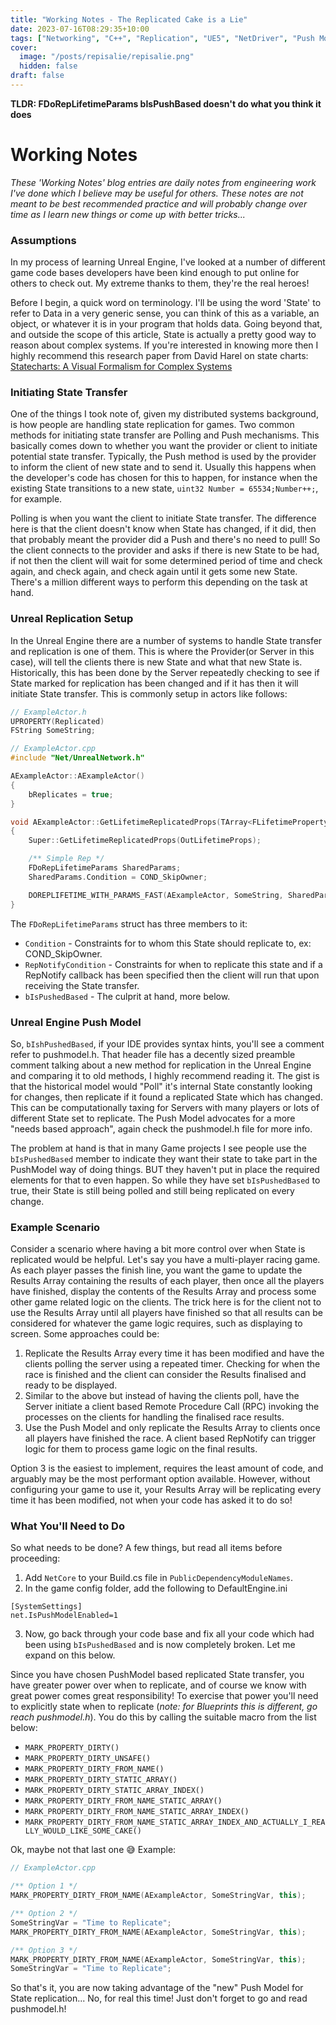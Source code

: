 ```yaml
---
title: "Working Notes - The Replicated Cake is a Lie"
date: 2023-07-16T08:29:35+10:00
tags: ["Networking", "C++", "Replication", "UE5", "NetDriver", "Push Model"]
cover:
  image: "/posts/repisalie/repisalie.png"
  hidden: false
draft: false
---
```


**TLDR: FDoRepLifetimeParams bIsPushBased doesn't do what you think it does**

# Working Notes
*These 'Working Notes' blog entries are daily notes from engineering work I've done which I believe may be useful for others.  These notes are not meant to be best recommended practice and will probably change over time as I learn new things or come up with better tricks...*

### Assumptions
In my process of learning Unreal Engine, I've looked at a number of different game code bases developers have been kind enough to put online for others to check out.  My extreme thanks to them, they're the real heroes!  

Before I begin, a quick word on terminology.  I'll be using the word 'State' to refer to Data in a very generic sense, you can think of this as a variable, an object, or whatever it is in your program that holds data.  Going beyond that, and outside the scope of this article, State is actually a pretty good way to reason about complex systems.  If you're interested in knowing more then I highly recommend this research paper from David Harel on state charts: [Statecharts: A Visual Formalism for Complex Systems](https://www.sciencedirect.com/science/article/pii/0167642387900359)

### Initiating State Transfer
One of the things I took note of, given my distributed systems background, is how people are handling state replication for games.  Two common methods for initiating state transfer are Polling and Push mechanisms.  This basically comes down to whether you want the provider or client to initiate potential state transfer.  Typically, the Push method is used by the provider to inform the client of new state and to send it.  Usually this happens when the developer's code has chosen for this to happen, for instance when the existing State transitions to a new state, `uint32 Number = 65534;Number++;`, for example.

Polling is when you want the client to initiate State transfer.  The difference here is that the client doesn't know when State has changed, if it did, then that probably meant the provider did a Push and there's no need to pull! So the client connects to the provider and asks if there is new State to be had, if not then the client will wait for some determined period of time and check again, and check again, and check again until it gets some new State.  There's a million different ways to perform this depending on the task at hand.

### Unreal Replication Setup
In the Unreal Engine there are a number of systems to handle State transfer and replication is one of them.  This is where the Provider(or Server in this case), will tell the clients there is new State and what that new State is.  Historically, this has been done by the Server repeatedly checking to see if State marked for replication has been changed and if it has then it will initiate State transfer.  This is commonly setup in actors like follows:

```cpp
// ExampleActor.h
UPROPERTY(Replicated)
FString SomeString;

// ExampleActor.cpp
#include "Net/UnrealNetwork.h"

AExampleActor::AExampleActor()
{
	bReplicates = true;
}

void AExampleActor::GetLifetimeReplicatedProps(TArray<FLifetimeProperty>& OutLifetimeProps) const
{
	Super::GetLifetimeReplicatedProps(OutLifetimeProps);

	/** Simple Rep */
	FDoRepLifetimeParams SharedParams;
	SharedParams.Condition = COND_SkipOwner;

	DOREPLIFETIME_WITH_PARAMS_FAST(AExampleActor, SomeString, SharedParams);
}
```


The `FDoRepLifetimeParams` struct has three members to it: 

* `Condition` - Constraints for to whom this State should replicate to, ex: COND_SkipOwner.
* `RepNotifyCondition` - Constraints for when to replicate this state and if a RepNotify callback has been specified then the client will run that upon receiving the State transfer.
* `bIsPushedBased` - The culprit at hand, more below.

### Unreal Engine Push Model
So, `bIshPushedBased`, if your IDE provides syntax hints, you'll see a comment refer to pushmodel.h.  That header file has a decently sized preamble comment talking about a new method for replication in the Unreal Engine and comparing it to old methods, I highly recommend reading it.  The gist is that the historical model would "Poll" it's internal State constantly looking for changes, then replicate if it found a replicated State which has changed.  This can be computationally taxing for Servers with many players or lots of different State set to replicate.  The Push Model advocates for a more "needs based approach", again check the pushmodel.h file for more info.

The problem at hand is that in many Game projects I see people use the `bIsPushedBased` member to indicate they want their state to take part in the PushModel way of doing things.  BUT they haven't put in place the required elements for that to even happen.  So while they have set `bIsPushedBased` to true, their State is still being polled and still being replicated on every change.

### Example Scenario
Consider a scenario where having a bit more control over when State is replicated would be helpful.  Let's say you have a multi-player racing game.  As each player passes the finish line, you want the game to update the Results Array containing the results of each player, then once all the players have finished, display the contents of the Results Array and process some other game related logic on the clients.  The trick here is for the client not to use the Results Array until all players have finished so that all results can be considered for whatever the game logic requires, such as displaying to screen.  Some approaches could be:

1. Replicate the Results Array every time it has been modified and have the clients polling the server using a repeated timer. Checking for when the race is finished and the client can consider the Results finalised and ready to be displayed.
2. Similar to the above but instead of having the clients poll, have the Server initiate a client based Remote Procedure Call (RPC) invoking the processes on the clients for handling the finalised race results.
3. Use the Push Model and only replicate the Results Array to clients once all players have finished the race.  A client based RepNotify can trigger logic for them to process game logic on the final results.

Option 3 is the easiest to implement, requires the least amount of code, and arguably may be the most performant option available.  However, without configuring your game to use it, your Results Array will be replicating every time it has been modified, not when your code has asked it to do so!

### What You'll Need to Do
So what needs to be done?  A few things, but read all items before proceeding:

1. Add `NetCore` to your Build.cs file in `PublicDependencyModuleNames`.
2. In the game config folder, add the following to DefaultEngine.ini
```
[SystemSettings]
net.IsPushModelEnabled=1
```
3. Now, go back through your code base and fix all your code which had been using `bIsPushedBased` and is now completely broken. Let me expand on this below.

Since you have chosen PushModel based replicated State transfer, you have greater power over when to replicate, and of course we know with great power comes great responsibility!  To exercise that power you'll need to explicitly state when to replicate (*note: for Blueprints this is different, go reach pushmodel.h*). You do this by calling the suitable macro from the list below:

* `MARK_PROPERTY_DIRTY()`
* `MARK_PROPERTY_DIRTY_UNSAFE()`
* `MARK_PROPERTY_DIRTY_FROM_NAME()`
* `MARK_PROPERTY_DIRTY_STATIC_ARRAY()`
* `MARK_PROPERTY_DIRTY_STATIC_ARRAY_INDEX()`
* `MARK_PROPERTY_DIRTY_FROM_NAME_STATIC_ARRAY()`
* `MARK_PROPERTY_DIRTY_FROM_NAME_STATIC_ARRAY_INDEX()`
* `MARK_PROPERTY_DIRTY_FROM_NAME_STATIC_ARRAY_INDEX_AND_ACTUALLY_I_REALLY_WOULD_LIKE_SOME_CAKE()`

Ok, maybe not that last one &#128517; Example:

```cpp
// ExampleActor.cpp

/** Option 1 */
MARK_PROPERTY_DIRTY_FROM_NAME(AExampleActor, SomeStringVar, this);

/** Option 2 */
SomeStringVar = "Time to Replicate";
MARK_PROPERTY_DIRTY_FROM_NAME(AExampleActor, SomeStringVar, this);

/** Option 3 */
MARK_PROPERTY_DIRTY_FROM_NAME(AExampleActor, SomeStringVar, this);
SomeStringVar = "Time to Replicate";
```
So that's it, you are now taking advantage of the "new" Push Model for State replication... No, for real this time!  Just don't forget to go and read pushmodel.h!
